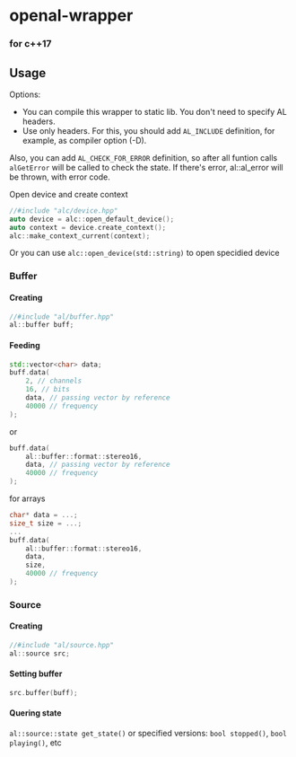 # openal-wrapper
### for c++17

## Usage
Options:
- You can compile this wrapper to static lib. You don't need to specify AL headers.
- Use only headers. For this, you should add ```AL_INCLUDE``` definition, for example, as compiler option (-D).

Also, you can add ```AL_CHECK_FOR_ERROR``` definition, so after all funtion calls ```alGetError``` will be called to check the state. If there's error, al::al_error will be thrown, with error code.

Open device and create context
```c++
//#include "alc/device.hpp"
auto device = alc::open_default_device();
auto context = device.create_context();
alc::make_context_current(context);
```
Or you can use ```alc::open_device(std::string)``` to open specidied device

### Buffer
#### Creating
```c++
//#include "al/buffer.hpp"
al::buffer buff;
```

#### Feeding
```c++
std::vector<char> data;
buff.data(
    2, // channels
    16, // bits
    data, // passing vector by reference
    40000 // frequency
);
```
or
```c++
buff.data(
    al::buffer::format::stereo16,
    data, // passing vector by reference
    40000 // frequency
);
```
for arrays
```c++
char* data = ...;
size_t size = ...;
...
buff.data(
    al::buffer::format::stereo16,
    data,
    size,
    40000 // frequency
);
```
### Source
#### Creating
```c++
//#include "al/source.hpp"
al::source src;
```
#### Setting buffer
```c++
src.buffer(buff);
```

#### Quering state
```al::source::state get_state()```
or specified versions: ```bool stopped()```, ```bool playing()```, etc